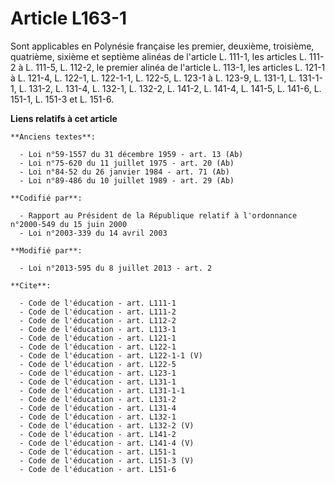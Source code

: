 # Article L163-1

Sont applicables en Polynésie française les premier, deuxième, troisième, quatrième, sixième et septième alinéas de l'article
L. 111-1, les articles L. 111-2 à L. 111-5, L. 112-2, le premier alinéa de l'article L. 113-1, les articles L. 121-1 à L.
121-4, L. 122-1, L. 122-1-1, L. 122-5, L. 123-1 à L. 123-9, L. 131-1, L. 131-1-1, L. 131-2, L. 131-4, L. 132-1, 
L. 132-2, 
L. 141-2, L. 141-4, L. 141-5, L. 141-6, L. 151-1, L. 151-3 et L. 151-6.

**Liens relatifs à cet article**

	**Anciens textes**:

	  - Loi n°59-1557 du 31 décembre 1959 - art. 13 (Ab)
	  - Loi n°75-620 du 11 juillet 1975 - art. 20 (Ab)
	  - Loi n°84-52 du 26 janvier 1984 - art. 71 (Ab)
	  - Loi n°89-486 du 10 juillet 1989 - art. 29 (Ab)

	**Codifié par**:

	  - Rapport au Président de la République relatif à l'ordonnance n°2000-549 du 15 juin 2000
	  - Loi n°2003-339 du 14 avril 2003

	**Modifié par**:

	  - Loi n°2013-595 du 8 juillet 2013 - art. 2

	**Cite**:

	  - Code de l'éducation - art. L111-1
	  - Code de l'éducation - art. L111-2
	  - Code de l'éducation - art. L112-2
	  - Code de l'éducation - art. L113-1
	  - Code de l'éducation - art. L121-1
	  - Code de l'éducation - art. L122-1
	  - Code de l'éducation - art. L122-1-1 (V)
	  - Code de l'éducation - art. L122-5
	  - Code de l'éducation - art. L123-1
	  - Code de l'éducation - art. L131-1
	  - Code de l'éducation - art. L131-1-1
	  - Code de l'éducation - art. L131-2
	  - Code de l'éducation - art. L131-4
	  - Code de l'éducation - art. L132-1
	  - Code de l'éducation - art. L132-2 (V)
	  - Code de l'éducation - art. L141-2
	  - Code de l'éducation - art. L141-4 (V)
	  - Code de l'éducation - art. L151-1
	  - Code de l'éducation - art. L151-3 (V)
	  - Code de l'éducation - art. L151-6
